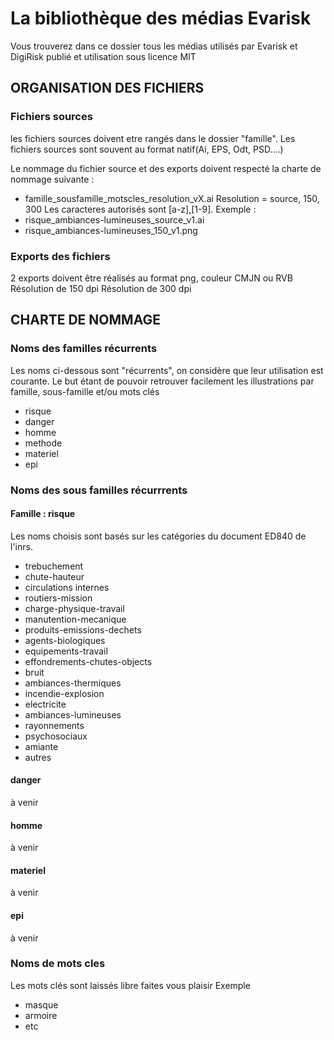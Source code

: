 # La bibliothèque des médias Evarisk
Vous trouverez dans ce dossier tous les médias utilisés par Evarisk et DigiRisk publié et utilisation sous licence MIT

##  ORGANISATION DES FICHIERS

### Fichiers sources

les fichiers sources doivent etre rangés dans le dossier "famille". Les fichiers sources sont souvent au format natif(Ai, EPS, Odt, PSD....)

Le nommage du fichier source et des exports doivent respecté la charte de nommage suivante :
* famille_sousfamille_motscles_resolution_vX.ai
Resolution = source, 150, 300
Les caracteres autorisés sont [a-z],[1-9].
Exemple :
* risque_ambiances-lumineuses_source_v1.ai
* risque_ambiances-lumineuses_150_v1.png

### Exports des fichiers
2 exports doivent être réalisés au format png, couleur CMJN ou RVB
Résolution de 150 dpi
Résolution de 300 dpi

## CHARTE DE NOMMAGE 
### Noms des familles récurrents
Les noms ci-dessous sont "récurrents", on considère que leur utilisation est courante. Le but étant de pouvoir retrouver facilement les illustrations par famille, sous-famille et/ou mots clés

* risque
* danger
* homme
* methode
* materiel
* epi

### Noms des sous familles récurrrents

#### Famille : risque

Les noms choisis sont basés sur les catégories du document ED840 de l'inrs.

* trebuchement
* chute-hauteur
* circulations internes
* routiers-mission
* charge-physique-travail
* manutention-mecanique
* produits-emissions-dechets
* agents-biologiques
* equipements-travail
* effondrements-chutes-objects
* bruit
* ambiances-thermiques
* incendie-explosion
* electricite
* ambiances-lumineuses
* rayonnements
* psychosociaux
* amiante
* autres

#### danger
à venir
#### homme
à venir
#### materiel
à venir
#### epi
à venir

### Noms de mots cles

Les mots clés sont laissés libre faites vous plaisir
Exemple
* masque
* armoire
* etc
